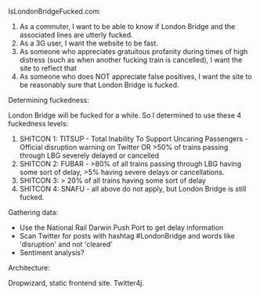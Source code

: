 IsLondonBridgeFucked.com:

1. As a commuter, I want to be able to know if London Bridge and the associated lines are utterly fucked.
2. As a 3G user, I want the website to be fast.
3. As someone who appreciates gratuitous profanity during times of high distress (such as when another fucking train is cancelled),
I want the site to reflect that
4. As someone who does NOT appreciate false positives, I want the site to be reasonably sure that London Bridge is fucked.

Determining fuckedness:

London Bridge will be fucked for a while. So I determined to use these 4 fuckedness levels:

1. SHITCON 1: TITSUP - Total Inability To Support Uncaring Passengers - Official disruption warning on Twitter
OR >50% of trains passing through LBG severely delayed or cancelled
2. SHITCON 2: FUBAR - >80% of all trains passing through LBG having some sort of delay, >5% having severe delays or cancellations.
3. SHITCON 3: > 20% of all trains having some sort of delay
4. SHITCON 4: SNAFU - all above do not apply, but London Bridge is still fucked.

Gathering data:

* Use the National Rail Darwin Push Port to get delay information
* Scan Twitter for posts with hashtag #LondonBridge and words like 'disruption' and not 'cleared'
* Sentiment analysis?

Architecture:

Dropwizard, static frontend site. Twitter4j.
